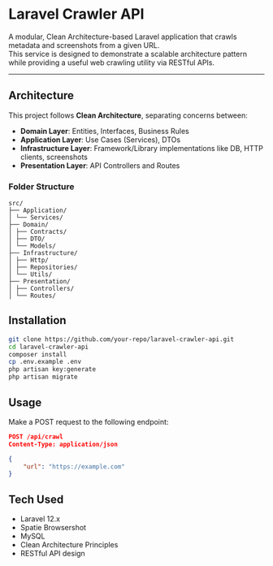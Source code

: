 # Laravel Crawler API

A modular, Clean Architecture-based Laravel application that crawls metadata and screenshots from a given URL.  
This service is designed to demonstrate a scalable architecture pattern while providing a useful web crawling utility via RESTful APIs.

---

## Architecture

This project follows **Clean Architecture**, separating concerns between:

- **Domain Layer**: Entities, Interfaces, Business Rules
- **Application Layer**: Use Cases (Services), DTOs
- **Infrastructure Layer**: Framework/Library implementations like DB, HTTP clients, screenshots
- **Presentation Layer**: API Controllers and Routes

### Folder Structure

```
src/
├── Application/
│ └── Services/
├── Domain/
│ ├── Contracts/
│ ├── DTO/
│ └── Models/
├── Infrastructure/
│ ├── Http/
│ ├── Repositories/
│ └── Utils/
├── Presentation/
│ ├── Controllers/
│ └── Routes/
```

## Installation

```bash
git clone https://github.com/your-repo/laravel-crawler-api.git
cd laravel-crawler-api
composer install
cp .env.example .env
php artisan key:generate
php artisan migrate
```

## Usage

Make a POST request to the following endpoint:

```json
POST /api/crawl
Content-Type: application/json

{
    "url": "https://example.com"
}
```

## Tech Used

- Laravel 12.x
- Spatie Browsershot
- MySQL
- Clean Architecture Principles
- RESTful API design